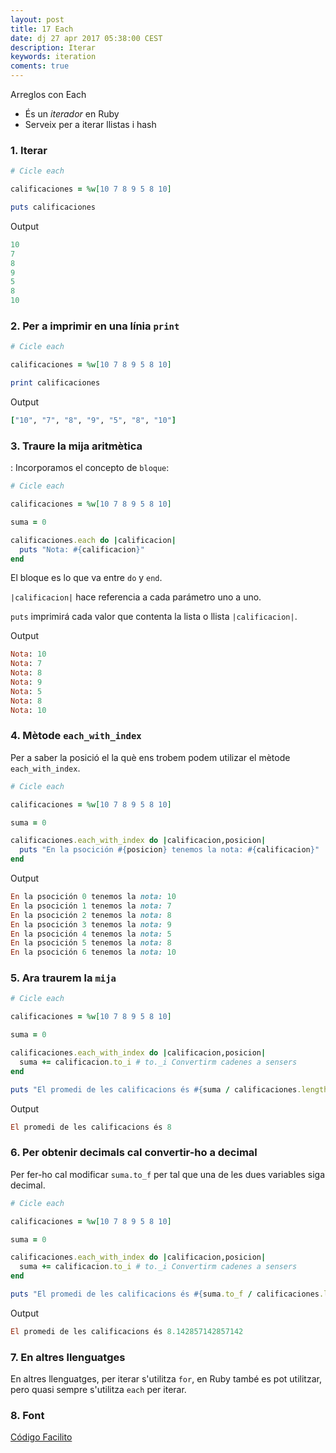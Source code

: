 ```yaml
---
layout: post
title: 17 Each
date: dj 27 apr 2017 05:38:00 CEST 
description: Iterar
keywords: iteration
coments: true
---
```


Arreglos con Each

- És un *iterador* en Ruby
- Serveix per a iterar llistas i hash

### 1. Iterar

```ruby
# Cicle each

calificaciones = %w[10 7 8 9 5 8 10]

puts calificaciones
```

Output

```ruby
10
7
8
9
5
8
10
```
### 2. Per a imprimir en una línia `print`

```ruby
# Cicle each

calificaciones = %w[10 7 8 9 5 8 10]

print calificaciones
```

Output

```ruby
["10", "7", "8", "9", "5", "8", "10"]
```

### 3. Traure la mija aritmètica
:
Incorporamos el concepto de `bloque`:

```ruby
# Cicle each

calificaciones = %w[10 7 8 9 5 8 10]

suma = 0

calificaciones.each do |calificacion|
  puts "Nota: #{calificacion}"
end
```

El bloque es lo que va entre `do` y `end`.

`|calificacion|` hace referencia a cada parámetro uno a uno.

`puts` imprimirá cada valor que contenta la lista o llista `|calificacion|`.

Output

```ruby
Nota: 10
Nota: 7
Nota: 8
Nota: 9
Nota: 5
Nota: 8
Nota: 10
```
### 4. Mètode `each_with_index`

Per a saber la posició el la què ens trobem podem utilizar el mètode `each_with_index`.

```ruby
# Cicle each

calificaciones = %w[10 7 8 9 5 8 10]

suma = 0

calificaciones.each_with_index do |calificacion,posicion|
  puts "En la psocición #{posicion} tenemos la nota: #{calificacion}"
end
```

Output

```ruby
En la psocición 0 tenemos la nota: 10
En la psocición 1 tenemos la nota: 7
En la psocición 2 tenemos la nota: 8
En la psocición 3 tenemos la nota: 9
En la psocición 4 tenemos la nota: 5
En la psocición 5 tenemos la nota: 8
En la psocición 6 tenemos la nota: 10
```

### 5. Ara traurem la `mija`

```ruby
# Cicle each

calificaciones = %w[10 7 8 9 5 8 10]

suma = 0

calificaciones.each_with_index do |calificacion,posicion|
  suma += calificacion.to_i # to._i Convertirm cadenes a sensers
end

puts "El promedi de les calificacions és #{suma / calificaciones.length}" # Amb length Obtenim el nombre d'elements
```

Output

```ruby
El promedi de les calificacions és 8
```

### 6. Per obtenir decimals cal convertir-ho a decimal

Per fer-ho cal modificar `suma.to_f` per tal que una de les dues variables siga decimal.

```ruby
# Cicle each

calificaciones = %w[10 7 8 9 5 8 10]

suma = 0

calificaciones.each_with_index do |calificacion,posicion|
  suma += calificacion.to_i # to._i Convertirm cadenes a sensers
end

puts "El promedi de les calificacions és #{suma.to_f / calificaciones.length}" # Amb length Obtenim el nombre d'elements
```

Output

```ruby
El promedi de les calificacions és 8.142857142857142
```

### 7. En altres llenguatges

En altres llenguatges, per iterar s'utilitza `for`, en Ruby també es pot utilitzar, pero quasi sempre s'utilitza `each` per iterar.


### 8. Font

[Código Facilito](https://codigofacilito.com/videos/15-curso-ruby-iterar-arreglos-con-each)
